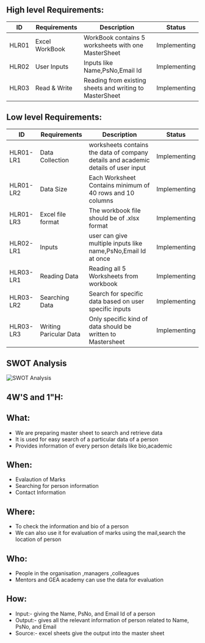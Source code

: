  ##  High level Requirements:
| ID | Requirements | Description | Status |
| --- | --- | --- | --- |
| HLR01 | Excel WorkBook | WorkBook contains 5 worksheets with one MasterSheet | Implementing |
| HLR02 | User Inputs | Inputs like Name,PsNo,Email Id | Implementing |
| HLR03 | Read & Write | Reading from existing sheets and writing to MasterSheet | Implementing |




##  Low level Requirements:
| ID | Requirements | Description | Status |
| --- | --- | --- | --- |
| HLR01-LR1 | Data Collection | worksheets contains the data of company details and academic details of user input | Implementing |
| HLR01-LR2 | Data Size | Each Worksheet Contains minimum of 40 rows and 10 columns | Implementing |
| HLR01-LR3 | Excel file format | The workbook file should be of .xlsx format | Implementing |
| HLR02-LR1 | Inputs | user can give multiple inputs like name,PsNo,Email Id at once | Implementing |
| HLR03-LR1 | Reading Data | Reading all 5 Worksheets from workbook | Implementing |
| HLR03-LR2 | Searching Data | Search for specific data based on user specific inputs | Implementing |
| HLR03-LR3 | Writing Paricular Data | Only specific kind of data should be written to Mastersheet | Implementing |




## SWOT Analysis

![SWOT Analysis](https://user-images.githubusercontent.com/78858575/111780469-78287780-88dd-11eb-8438-2637230c6579.png)




## 4W'S and 1"H:
## What:
* We are preparing master sheet to search and retrieve data
* It is used for easy search of a particular data of a person
* Provides information of every person details like bio,academic


## When:
* Evalaution of Marks
* Searching for person information
* Contact Information

## Where:
* To check the information and bio of a person
* We can also use it for evaluation of marks using the mail,search the location of person

## Who:
* People in the organisation ,managers ,colleagues
* Mentors and GEA academy can use the data for evaluation

## How:
* Input:- giving the Name, PsNo, and Email Id of a person
* Output:- gives all the relevant information of person related to Name, PsNo, and Email
* Source:- excel sheets give the output into the master sheet



